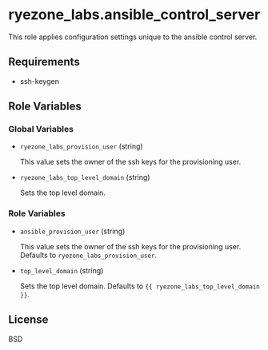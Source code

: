 ryezone_labs.ansible_control_server
=========

This role applies configuration settings unique to the ansible control server.

Requirements
------------

- ssh-keygen

Role Variables
--------------

### Global Variables

- `ryezone_labs_provision_user` (string)

  This value sets the owner of the ssh keys for the provisioning user.

- `ryezone_labs_top_level_domain` (string)

   Sets the top level domain.

### Role Variables

- `ansible_provision_user` (string)

  This value sets the owner of the ssh keys for the provisioning user.  Defaults to `ryezone_labs_provision_user`.

- `top_level_domain` (string)

   Sets the top level domain.  Defaults to `{{ ryezone_labs_top_level_domain }}`.

License
-------

BSD
